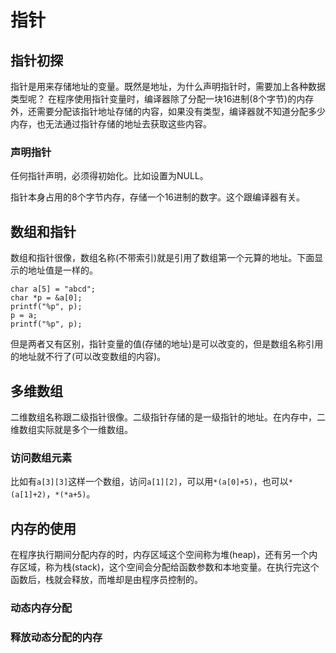 # 指针

## 指针初探
指针是用来存储地址的变量。既然是地址，为什么声明指针时，需要加上各种数据类型呢？
在程序使用指针变量时，编译器除了分配一块16进制(8个字节)的内存外，还需要分配该指针地址存储的内容，如果没有类型，编译器就不知道分配多少内存，也无法通过指针存储的地址去获取这些内容。

### 声明指针
任何指针声明，必须得初始化。比如设置为NULL。

指针本身占用的8个字节内存，存储一个16进制的数字。这个跟编译器有关。

## 数组和指针
数组和指针很像，数组名称(不带索引)就是引用了数组第一个元算的地址。下面显示的地址值是一样的。
```
char a[5] = "abcd";
char *p = &a[0];
printf("%p", p);
p = a;
printf("%p", p);
```
但是两者又有区别，指针变量的值(存储的地址)是可以改变的，但是数组名称引用的地址就不行了(可以改变数组的内容)。

## 多维数组
二维数组名称跟二级指针很像。二级指针存储的是一级指针的地址。在内存中，二维数组实际就是多个一维数组。

### 访问数组元素
比如有`a[3][3]`这样一个数组，访问`a[1][2]`，可以用`*(a[0]+5)`，也可以`*(a[1]+2)`，`*(*a+5)`。

## 内存的使用

在程序执行期间分配内存的时，内存区域这个空间称为堆(heap)，还有另一个内存区域，称为栈(stack)，这个空间会分配给函数参数和本地变量。在执行完这个函数后，栈就会释放，而堆却是由程序员控制的。

### 动态内存分配

### 释放动态分配的内存
